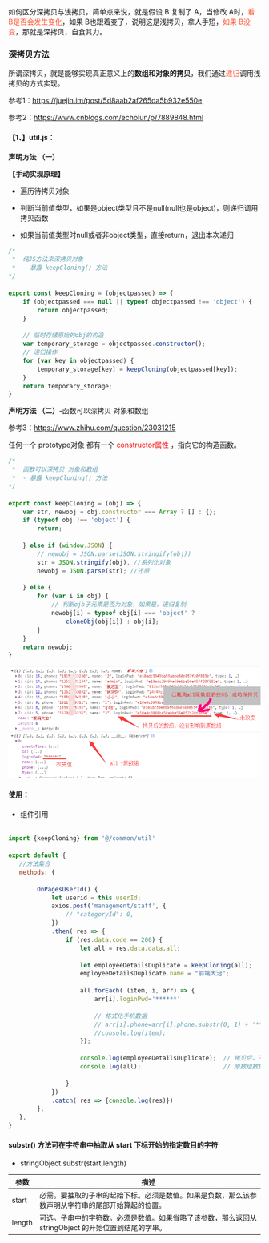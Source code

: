 如何区分深拷贝与浅拷贝，简单点来说，就是假设 B 复制了 A，当修改 A时，<font color="#ff502c">看 B是否会发生变化</font>，如果 B也跟着变了，说明这是浅拷贝，拿人手短，<font color="#ff502c">如果 B没变</font>，那就是深拷贝，自食其力。

### 深拷贝方法

所谓深拷贝，就是能够实现真正意义上的**数组和对象的拷贝**，我们通过<font color="#ff502c">递归</font>调用浅拷贝的方式实现。

参考1：https://juejin.im/post/5d8aab2af265da5b932e550e

参考2：https://www.cnblogs.com/echolun/p/7889848.html

#### 【1、】util.js：

**声明方法 （一）**

**【手动实现原理】**
- 遍历待拷贝对象

- 判断当前值类型，如果是object类型且不是null(null也是object)，则递归调用拷贝函数

- 如果当前值类型时null或者非object类型，直接return，退出本次递归
```js
/*
 *  纯JS方法来深拷贝对象
 *  - 暴露 keepCloning() 方法
*/

export const keepCloning = (objectpassed) => {
    if (objectpassed === null || typeof objectpassed !== 'object') {
        return objectpassed;
    }

    // 临时存储原始的obj的构造
    var temporary_storage = objectpassed.constructor();
    // 递归操作
    for (var key in objectpassed) {
        temporary_storage[key] = keepCloning(objectpassed[key]);
    }
    return temporary_storage;
}
```

**声明方法 （二）**-函数可以深拷贝 对象和数组

参考3：https://www.zhihu.com/question/23031215

任何一个 prototype对象 都有一个 <font color="red"> constructor属性 </font>，指向它的构造函数。
```js
/*
 *  函数可以深拷贝 对象和数组
 *  - 暴露 keepCloning() 方法
*/

export const keepCloning = (obj) => {
    var str, newobj = obj.constructor === Array ? [] : {};
    if (typeof obj !== 'object') {
        return;

    } else if (window.JSON) {
        // newobj = JSON.parse(JSON.stringify(obj))
        str = JSON.stringify(obj), //系列化对象
        newobj = JSON.parse(str); //还原

    } else {
        for (var i in obj) {
            // 判断ojb子元素是否为对象，如果是，递归复制
            newobj[i] = typeof obj[i] === 'object' ?
                cloneObj(obj[i]) : obj[i];
        }
    }
    return newobj;
}
```

![JS](https://github.com/leijin0416/0806-Record_sdj.cc_Home/blob/master/%E5%B7%A5%E4%BD%9C%E8%AE%B0%E5%BD%95/JavaScript%E6%95%B0%E7%BB%84/JS%E6%B5%85%E3%80%81%E6%B7%B1%E6%8B%B7%E8%B4%9D/%E6%B7%B1%E6%8B%B7%E8%B4%9D.png) 

#### 使用：

- 组件引用
```js

import {keepCloning} from '@/common/util'

export default {
   //方法集合
   methods: {

        OnPagesUserId() {
            let userid = this.userId;
            axios.post('management/staff', {
                // "categoryId": 0,
            })
            .then( res => {
                if (res.data.code == 200) {
                    let all = res.data.data.all;

                    let employeeDetailsDuplicate = keepCloning(all);
                    employeeDetailsDuplicate.name = "前端大治";

                    all.forEach( (item, i, arr) => {
                        arr[i].loginPwd='******'

                        // 格式化手机数据
                        // arr[i].phone=arr[i].phone.substr(0, 1) + '****' + arr[i].phone.substr(5, '');
                        //console.log(item);
                    });

                    console.log(employeeDetailsDuplicate);  // 拷贝后，不受原数组影响
                    console.log(all);                       // 原数组数据有变动

                }
            }) 
            .catch( res => {console.log(res)})
        },
   },
}

```

#### substr() 方法可在字符串中抽取从 start 下标开始的指定数目的字符

- stringObject.substr(start,length)

|参数|描述|
|--|--|
|start | 必需。要抽取的子串的起始下标。必须是数值。如果是负数，那么该参数声明从字符串的尾部开始算起的位置。|
|length | 可选。子串中的字符数。必须是数值。如果省略了该参数，那么返回从 stringObject 的开始位置到结尾的字串。|